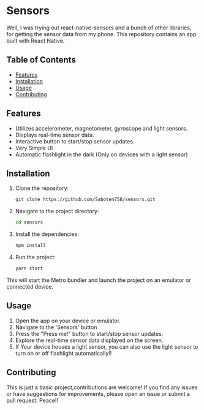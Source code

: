 # Sensors

Well, I was trying out react-native-sensors and a bunch of other libraries, for getting the sensor data from my phone. This repository contains an app built with React Native.

## Table of Contents

- [Features](#features)
- [Installation](#installation)
- [Usage](#usage)
- [Contributing](#contributing)

## Features

- Utilizes accelerometer, magnetometer, gyroscope and light sensors.
- Displays real-time sensor data.
- Interactive button to start/stop sensor updates.
- Very Simple UI
- Automatic flashlight in the dark (Only on devices with a light sensor)

## Installation

1. Clone the repository:
   ```bash
   git clone https://github.com/Saboten758/sensors.git
2. Navigate to the project directory:
    ```bash
    cd sensors
3. Install the dependencies:
    ```bash
    npm install
4. Run the project:
    ```bash
    yarn start
This will start the Metro bundler and launch the project on an emulator or connected device.
## Usage
1. Open the app on your device or emulator.
2. Navigate to the 'Sensors' button
3. Press the "Press me!" button to start/stop sensor updates.
4. Explore the real-time sensor data displayed on the screen.
5. If Your device houses a light sensor, you can also use the light sensor to turn on or off flashlight automatically!!

## Contributing
This is just a basic project,contributions are welcome! If you find any issues or have suggestions for improvements, please open an issue or submit a pull request. Peace!!